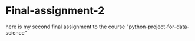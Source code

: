 # Final-assignment-2
here is my second final assignment to the course "python-project-for-data-science"
